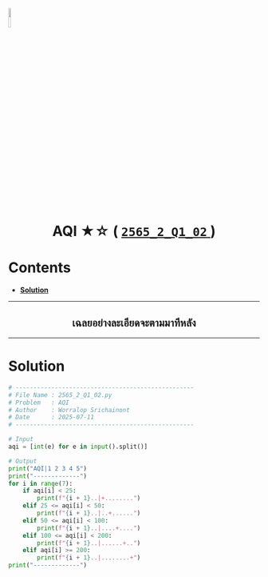 <p align="left">
  <a href="../../README.md">
    <img src="../../../../Z99-OTHERS/00-common/00-back.png" style="width:10%">
  </a>
</p>

<div align="center">
  <h1>
    AQI ★☆ (
      <a href="https://drive.google.com/file/d/1Kx2j8XuotCYUap1uBYRM5UWArRnfnSv0/view?usp=sharing">
        <code>2565_2_Q1_02</code>
      </a>
    )
  </h1>
</div>

# Contents

-   [**Solution**](#solution)

---

<div align="center">
  <h2>เฉลยอย่างละเอียดจะตามมาทีหลัง</h2>
</div>

---

# Solution

```python
# --------------------------------------------------
# File Name : 2565_2_Q1_02.py
# Problem   : AQI
# Author    : Worralop Srichainont
# Date      : 2025-07-11
# --------------------------------------------------

# Input
aqi = [int(e) for e in input().split()]

# Output
print("AQI|1 2 3 4 5")
print("-------------")
for i in range(7):
    if aqi[i] < 25:
        print(f"{i + 1}..|+........")
    elif 25 <= aqi[i] < 50:
        print(f"{i + 1}..|..+......")
    elif 50 <= aqi[i] < 100:
        print(f"{i + 1}..|....+....")
    elif 100 <= aqi[i] < 200:
        print(f"{i + 1}..|......+..")
    elif aqi[i] >= 200:
        print(f"{i + 1}..|........+")
print("-------------")
```
